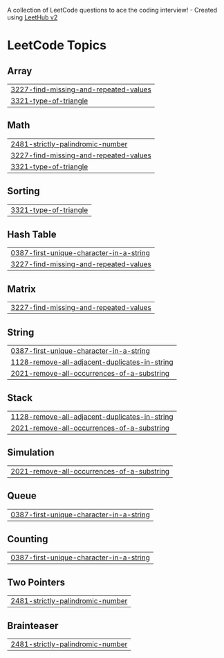 A collection of LeetCode questions to ace the coding interview! - Created using [LeetHub v2](https://github.com/arunbhardwaj/LeetHub-2.0)
<!---LeetCode Topics Start-->
# LeetCode Topics
## Array
|  |
| ------- |
| [3227-find-missing-and-repeated-values](https://github.com/Ratan1394/leetcode/tree/master/3227-find-missing-and-repeated-values) |
| [3321-type-of-triangle](https://github.com/Ratan1394/leetcode/tree/master/3321-type-of-triangle) |
## Math
|  |
| ------- |
| [2481-strictly-palindromic-number](https://github.com/Ratan1394/leetcode/tree/master/2481-strictly-palindromic-number) |
| [3227-find-missing-and-repeated-values](https://github.com/Ratan1394/leetcode/tree/master/3227-find-missing-and-repeated-values) |
| [3321-type-of-triangle](https://github.com/Ratan1394/leetcode/tree/master/3321-type-of-triangle) |
## Sorting
|  |
| ------- |
| [3321-type-of-triangle](https://github.com/Ratan1394/leetcode/tree/master/3321-type-of-triangle) |
## Hash Table
|  |
| ------- |
| [0387-first-unique-character-in-a-string](https://github.com/Ratan1394/leetcode/tree/master/0387-first-unique-character-in-a-string) |
| [3227-find-missing-and-repeated-values](https://github.com/Ratan1394/leetcode/tree/master/3227-find-missing-and-repeated-values) |
## Matrix
|  |
| ------- |
| [3227-find-missing-and-repeated-values](https://github.com/Ratan1394/leetcode/tree/master/3227-find-missing-and-repeated-values) |
## String
|  |
| ------- |
| [0387-first-unique-character-in-a-string](https://github.com/Ratan1394/leetcode/tree/master/0387-first-unique-character-in-a-string) |
| [1128-remove-all-adjacent-duplicates-in-string](https://github.com/Ratan1394/leetcode/tree/master/1128-remove-all-adjacent-duplicates-in-string) |
| [2021-remove-all-occurrences-of-a-substring](https://github.com/Ratan1394/leetcode/tree/master/2021-remove-all-occurrences-of-a-substring) |
## Stack
|  |
| ------- |
| [1128-remove-all-adjacent-duplicates-in-string](https://github.com/Ratan1394/leetcode/tree/master/1128-remove-all-adjacent-duplicates-in-string) |
| [2021-remove-all-occurrences-of-a-substring](https://github.com/Ratan1394/leetcode/tree/master/2021-remove-all-occurrences-of-a-substring) |
## Simulation
|  |
| ------- |
| [2021-remove-all-occurrences-of-a-substring](https://github.com/Ratan1394/leetcode/tree/master/2021-remove-all-occurrences-of-a-substring) |
## Queue
|  |
| ------- |
| [0387-first-unique-character-in-a-string](https://github.com/Ratan1394/leetcode/tree/master/0387-first-unique-character-in-a-string) |
## Counting
|  |
| ------- |
| [0387-first-unique-character-in-a-string](https://github.com/Ratan1394/leetcode/tree/master/0387-first-unique-character-in-a-string) |
## Two Pointers
|  |
| ------- |
| [2481-strictly-palindromic-number](https://github.com/Ratan1394/leetcode/tree/master/2481-strictly-palindromic-number) |
## Brainteaser
|  |
| ------- |
| [2481-strictly-palindromic-number](https://github.com/Ratan1394/leetcode/tree/master/2481-strictly-palindromic-number) |
<!---LeetCode Topics End-->
